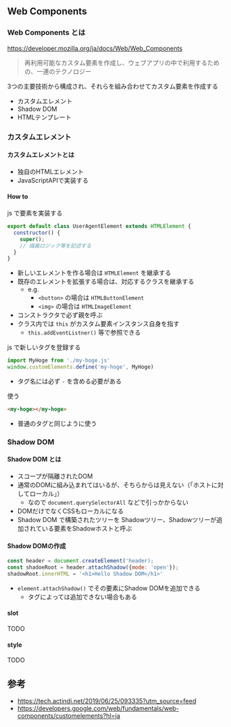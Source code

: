 ## Web Components

### Web Components とは
https://developer.mozilla.org/ja/docs/Web/Web_Components

> 再利用可能なカスタム要素を作成し、ウェブアプリの中で利用するための、一連のテクノロジー

3つの主要技術から構成され、それらを組み合わせてカスタム要素を作成する
- カスタムエレメント
- Shadow DOM
- HTMLテンプレート

### カスタムエレメント
#### カスタムエレメントとは
- 独自のHTMLエレメント
- JavaScriptAPIで実装する

#### How to
js で要素を実装する
```js
export default class UserAgentElement extends HTMLElement {
  constructor() {
    super();
    // 描画ロジック等を記述する
  }
}
```
- 新しいエレメントを作る場合は `HTMLElement` を継承する
- 既存のエレメントを拡張する場合は、対応するクラスを継承する
  - e.g.
    - `<button>` の場合は `HTMLButtonElement`
    - `<img>` の場合は `HTMLImageElement`
- コンストラクタで必ず親を呼ぶ
- クラス内では `this` がカスタム要素インスタンス自身を指す
  - `this.addEventListner()` 等で参照できる

js で新しいタグを登録する
```js
import MyHoge from './my-hoge.js'
window.customElements.define('my-hoge', MyHoge)
```
- タグ名には必ず `-` を含める必要がある

使う
```html
<my-hoge></my-hoge>
```
- 普通のタグと同じように使う


### Shadow DOM
#### Shadow DOM とは
- スコープが隔離されたDOM
- 通常のDOMに組み込まれてはいるが、そちらからは見えない（「ホストに対してローカル」）
  - なので `document.querySelectorAll` などで引っかからない
- DOMだけでなくCSSもローカルになる
- Shadow DOM で構築されたツリーを Shadowツリー、Shadowツリーが追加されている要素をShadowホストと呼ぶ

#### Shadow DOMの作成
```js
const header = document.createElement('header);
const shadoeRoot = header.attachShadow({mode: 'open'});
shadowRoot.innerHTML = '<h1>Hello Shadow DOM</h1>'
```
- `element.attachShadow()` でその要素にShadow DOMを追加できる
  - タグによっては追加できない場合もある

#### slot
TODO

#### style
TODO

## 参考
- https://tech.actindi.net/2019/06/25/093335?utm_source=feed
- https://developers.google.com/web/fundamentals/web-components/customelements?hl=ja